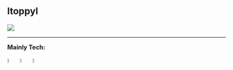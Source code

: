 ltoppyl
---
<!-- <a href="https://github.com/anuraghazra/github-readme-stats">
  <img align="left" src="https://github-readme-stats.vercel.app/api?username=ltoppyl&theme=github_dark&show_icons=true" />
</a>
<a href="https://github.com/anuraghazra/github-readme-stats">
  <img align="left" src="https://github-readme-stats.vercel.app/api/top-langs/?username=ltoppyl&theme=github_dark" />
</a＞ -->

<a href="https://github.com/anuraghazra/github-readme-stats">
  <img src="https://github-readme-stats.vercel.app/api?username=ltoppyl&theme=github_dark&show_icons=true" />
</a>

---
**Mainly Tech:**
<div>
  <img src="https://cdn.svgporn.com/logos/typescript-icon.svg" width="5%">
  <img src="https://cdn.svgporn.com/logos/react.svg" width="5%">
  <img src="https://cdn.svgporn.com/logos/python.svg" width="5%">
</div>
<!-- ![Python](https://img.shields.io/badge/python-3670A0?style=for-the-badge&logo=python&logoColor=ffdd54) 
![TypeScript](https://img.shields.io/badge/typescript-%23007ACC.svg?style=for-the-badge&logo=typescript&logoColor=white) 
![React](https://img.shields.io/badge/react-%2320232a.svg?style=for-the-badge&logo=react&logoColor=%2361DAFB) -->
